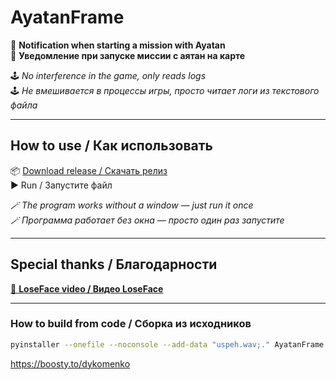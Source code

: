 # AyatanFrame  
🔔 **Notification when starting a mission with Ayatan**  
🔔 **Уведомление при запуске миссии с аятан на карте**

🕹️ *No interference in the game, only reads logs*  
🕹️ *Не вмешивается в процессы игры, просто читает логи из текстового файла*

---

## How to use / Как использовать  
📦 [Download release / Скачать релиз](https://github.com/dykomenko/AyatanFrame/releases)  
▶️ Run / Запустите файл  

*🪄 The program works without a window — just run it once*  
*🪄 Программа работает без окна — просто один раз запустите*

---

## Special thanks / Благодарности  
[🎥 **LoseFace video / Видео LoseFace**](https://www.youtube.com/watch?v=sEDn_1n9dYE)

---

### How to build from code / Сборка из исходников

```bash
pyinstaller --onefile --noconsole --add-data "uspeh.wav;." AyatanFrame.py
```









https://boosty.to/dykomenko
